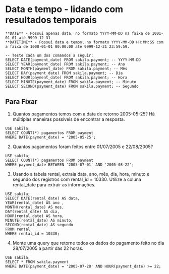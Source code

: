 # Data e tempo - lidando com resultados temporais

```
**DATE** - Possui apenas data, no formato YYYY-MM-DD na faixa de 1001-01-01 até 9999-12-31
**DATETIME** - Possui data e tempo, no formato YYYY-MM-DD HH:MM:SS com a faixa de 1000-01-01 00:00:00 até 9999-12-31 23:59:59.
```

```
-- Teste cada um dos comandos a seguir:
SELECT DATE(payment_date) FROM sakila.payment; -- YYYY-MM-DD
SELECT YEAR(payment_date) FROM sakila.payment; -- Ano
SELECT MONTH(payment_date) FROM sakila.payment; -- Mês
SELECT DAY(payment_date) FROM sakila.payment; -- Dia
SELECT HOUR(payment_date) FROM sakila.payment; -- Hora
SELECT MINUTE(payment_date) FROM sakila.payment; -- Minuto
SELECT SECOND(payment_date) FROM sakila.payment; -- Segundo
```

## Para Fixar

1. Quantos pagamentos temos com a data de retorno 2005-05-25? Há múltiplas maneiras possíveis de encontrar a resposta.
```
USE sakila;
SELECT COUNT(*) pagamentos FROM payment
WHERE DATE(payment_date) = '2005-05-25';
```

2. Quantos pagamentos foram feitos entre 01/07/2005 e 22/08/2005?
```
USE sakila;
SELECT COUNT(*) pagamentos FROM payment
WHERE payment_date BETWEEN '2005-07-01' AND '2005-08-22';
```

3. Usando a tabela rental, extraia data, ano, mês, dia, hora, minuto e segundo dos registros com rental_id = 10330. Utilize a coluna rental_date para extrair as informações.
```
USE sakila;
SELECT DATE(rental_date) AS data,
YEAR(rental_date) AS ano ,
MONTH(rental_date) AS mes,
DAY(rental_date) AS dia,
HOUR(rental_date) AS hora,
MINUTE(rental_date) AS minuto,
SECOND(rental_date) AS segundo
FROM rental
WHERE rental_id = 10330;
```

4. Monte uma query que retorne todos os dados do pagamento feito no dia 28/07/2005 a partir das 22 horas.
```
USE sakila;
SELECT * FROM sakila.payment
WHERE DATE(payment_date) = '2005-07-28' AND HOUR(payment_date) >= 22;
```
